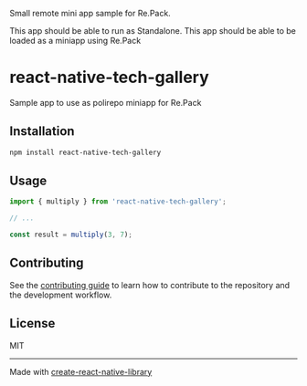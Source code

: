 Small remote mini app sample for Re.Pack. 

This app should be able to run as Standalone.
This app should be able to be loaded as a miniapp using Re.Pack

# react-native-tech-gallery

Sample app to use as polirepo miniapp for Re.Pack

## Installation

```sh
npm install react-native-tech-gallery
```

## Usage


```js
import { multiply } from 'react-native-tech-gallery';

// ...

const result = multiply(3, 7);
```


## Contributing

See the [contributing guide](CONTRIBUTING.md) to learn how to contribute to the repository and the development workflow.

## License

MIT

---

Made with [create-react-native-library](https://github.com/callstack/react-native-builder-bob)
